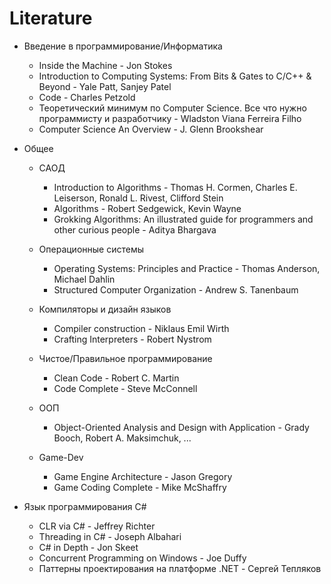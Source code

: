 # Literature

+ Введение в программирование/Информатика

	+ Inside the Machine - Jon Stokes
	+ Introduction to Computing Systems: From Bits & Gates to C/C++ & Beyond - Yale Patt, Sanjey Patel
	+ Code - Charles Petzold
	+ Теоретический минимум по Computer Science. Все что нужно программисту и разработчику - Wladston Viana Ferreira Filho
	+ Computer Science An Overview - J. Glenn Brookshear
	
+ Общее

	+ САОД

		+ Introduction to Algorithms - Thomas H. Cormen, Charles E. Leiserson, Ronald L. Rivest, Clifford Stein
		+ Algorithms - Robert Sedgewick, Kevin Wayne
		+ Grokking Algorithms: An illustrated guide for programmers and other curious people - Aditya Bhargava

	+ Операционные системы
	
		+ Operating Systems: Principles and Practice - Thomas Anderson, Michael Dahlin
		+ Structured Computer Organization - Andrew S. Tanenbaum
		
	+ Компиляторы и дизайн языков
	
		+ Compiler construction - Niklaus Emil Wirth
		+ Crafting Interpreters - Robert Nystrom
		
	+ Чистое/Правильное программирование
	
		+ Clean Code - Robert C. Martin
		+ Code Complete - Steve McConnell
		
	+ ООП
	
		+ Object-Oriented Analysis and Design with Application - Grady Booch, Robert A. Maksimchuk, ...
	
	+ Game-Dev

		+ Game Engine Architecture - Jason Gregory
		+ Game Coding Complete - Mike McShaffry
	
+ Язык программирования C#

	+ CLR via C# - Jeffrey Richter
	+ Threading in C# - Joseph Albahari
	+ C# in Depth - Jon Skeet
	+ Concurrent Programming on Windows - Joe Duffy
	+ Паттерны проектирования на платформе .NET - Сергей Тепляков
